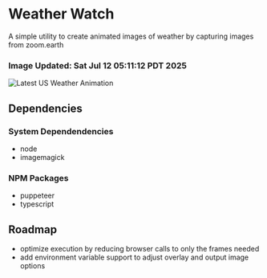 # Weather Watch

A simple utility to create animated images of weather by capturing images from zoom.earth

### Image Updated: Sat Jul 12 05:11:12 PDT 2025

![Latest US Weather Animation](animations/2025-07-12.webp)

## Dependencies
### System Dependendencies
* node
* imagemagick
### NPM Packages
* puppeteer
* typescript

## Roadmap
* optimize execution by reducing browser calls to only the frames needed
* add environment variable support to adjust overlay and output image options
